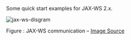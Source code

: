 Some quick start examples for JAX-WS 2.x.

![jax-ws-disgram](http://www.mkyong.com/wp-content/uploads/2011/03/jax-ws-tutorials.gif)

Figure : JAX-WS communication – [Image Source](http://download.oracle.com/javaee/5/tutorial/doc/bnayn.html)
